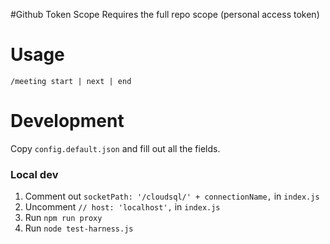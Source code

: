 #Github Token Scope
Requires the full repo scope (personal access token)

# Usage

`/meeting start | next | end`

# Development

Copy `config.default.json` and fill out all the fields. 

### Local dev
1. Comment out `socketPath: '/cloudsql/' + connectionName,` in `index.js`
1. Uncomment `// host: 'localhost',` in `index.js`
1. Run `npm run proxy`
1. Run `node test-harness.js`